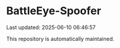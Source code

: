 # BattleEye-Spoofer

Last updated: 2025-06-10 06:46:57

This repository is automatically maintained.
